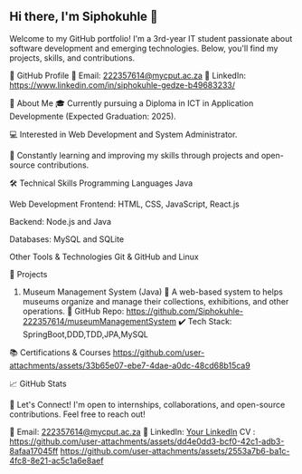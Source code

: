## Hi there, I'm Siphokuhle 👋
Welcome to my GitHub portfolio! I'm a 3rd-year IT student passionate about software development and emerging technologies. Below, you'll find my projects, skills, and contributions.

🔗 GitHub Profile
📧 Email: 222357614@mycput.ac.za
🔗 LinkedIn: https://www.linkedin.com/in/siphokuhle-gedze-b49683233/

📌 About Me
🎓 Currently pursuing a Diploma in ICT in Application Developmente (Expected Graduation: 2025).

💻 Interested in Web Development and System Administrator.

🌱 Constantly learning and improving my skills through projects and open-source contributions.

🛠️ Technical Skills
Programming Languages
Java

Web Development
Frontend: HTML, CSS, JavaScript, React.js

Backend: Node.js and Java

Databases: MySQL and SQLite

Other Tools & Technologies
Git & GitHub and Linux

🚀 Projects
1. Museum Management System (Java)
📌 A web-based system to helps museums organize and manage their collections, exhibitions, and other operations.
🔗 GitHub Repo: https://github.com/Siphokuhle-222357614/museumManagementSystem
✔️ Tech Stack: SpringBoot,DDD,TDD,JPA,MySQL


📚 Certifications & Courses
https://github.com/user-attachments/assets/33b65e07-ebe7-4dae-a0dc-48cd68b15ca9

📈 GitHub Stats

📩 Let's Connect!
I'm open to internships, collaborations, and open-source contributions. Feel free to reach out!

📧 Email: 222357614@mycput.ac.za
🔗 LinkedIn: [Your LinkedIn](https://www.linkedin.com/in/siphokuhle-gedze-b49683233/)
   CV : https://github.com/user-attachments/assets/dd4e0dd3-bcf0-42c1-adb3-8afaa17045ff
        https://github.com/user-attachments/assets/2553a7b6-ba1c-4fc8-8e21-ac5c1a6e8aef
        


